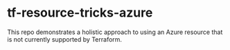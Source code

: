 # tf-resource-tricks-azure
This repo demonstrates a holistic approach to using an Azure resource that is not currently supported by Terraform.
